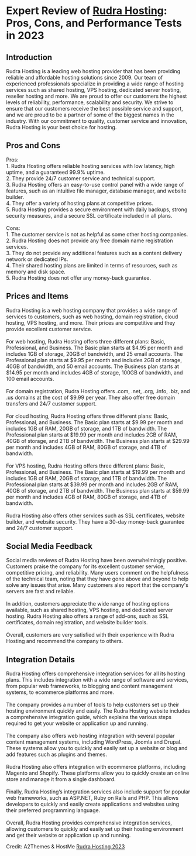 <h1>Expert Review of <a href="https://a2themes.com/rudra-hosting-reviews">Rudra Hosting</a>: Pros, Cons, and Performance Tests in 2023</h1>
<h2>Introduction</h2>
Rudra Hosting is a leading web hosting provider that has been providing reliable and affordable hosting solutions since 2009. Our team of experienced professionals specialize in providing a wide range of hosting services such as shared hosting, VPS hosting, dedicated server hosting, reseller hosting and more. We are proud to offer our customers the highest levels of reliability, performance, scalability and security. We strive to ensure that our customers receive the best possible service and support, and we are proud to be a partner of some of the biggest names in the industry. With our commitment to quality, customer service and innovation, Rudra Hosting is your best choice for hosting.
<h2>Pros and Cons</h2>
Pros:<br>1. Rudra Hosting offers reliable hosting services with low latency, high uptime, and a guaranteed 99.9% uptime. <br>2. They provide 24/7 customer service and technical support.<br>3. Rudra Hosting offers an easy-to-use control panel with a wide range of features, such as an intuitive file manager, database manager, and website builder.<br>4. They offer a variety of hosting plans at competitive prices.<br>5. Rudra Hosting provides a secure environment with daily backups, strong security measures, and a secure SSL certificate included in all plans.<br><br>Cons: <br>1. The customer service is not as helpful as some other hosting companies.<br>2. Rudra Hosting does not provide any free domain name registration services.<br>3. They do not provide any additional features such as a content delivery network or dedicated IPs.<br>4. Their shared hosting plans are limited in terms of resources, such as memory and disk space.<br>5. Rudra Hosting does not offer any money-back guarantee.
<h2>Prices and Items</h2>
Rudra Hosting is a web hosting company that provides a wide range of services to customers, such as web hosting, domain registration, cloud hosting, VPS hosting, and more. Their prices are competitive and they provide excellent customer service. <br><br>For web hosting, Rudra Hosting offers three different plans: Basic, Professional, and Business. The Basic plan starts at $4.95 per month and includes 1GB of storage, 20GB of bandwidth, and 25 email accounts. The Professional plan starts at $9.95 per month and includes 2GB of storage, 40GB of bandwidth, and 50 email accounts. The Business plan starts at $14.95 per month and includes 4GB of storage, 100GB of bandwidth, and 100 email accounts. <br><br>For domain registration, Rudra Hosting offers .com, .net, .org, .info, .biz, and .us domains at the cost of $9.99 per year. They also offer free domain transfers and 24/7 customer support. <br><br>For cloud hosting, Rudra Hosting offers three different plans: Basic, Professional, and Business. The Basic plan starts at $9.99 per month and includes 1GB of RAM, 20GB of storage, and 1TB of bandwidth. The Professional plan starts at $19.99 per month and includes 2GB of RAM, 40GB of storage, and 2TB of bandwidth. The Business plan starts at $29.99 per month and includes 4GB of RAM, 80GB of storage, and 4TB of bandwidth.<br><br>For VPS hosting, Rudra Hosting offers three different plans: Basic, Professional, and Business. The Basic plan starts at $19.99 per month and includes 1GB of RAM, 20GB of storage, and 1TB of bandwidth. The Professional plan starts at $39.99 per month and includes 2GB of RAM, 40GB of storage, and 2TB of bandwidth. The Business plan starts at $59.99 per month and includes 4GB of RAM, 80GB of storage, and 4TB of bandwidth. <br><br>Rudra Hosting also offers other services such as SSL certificates, website builder, and website security. They have a 30-day money-back guarantee and 24/7 customer support.
<h2>Social Media Feedback</h2>
Social media reviews of Rudra Hosting have been overwhelmingly positive. Customers praise the company for its excellent customer service, competitive pricing, and reliability. Many users comment on the helpfulness of the technical team, noting that they have gone above and beyond to help solve any issues that arise. Many customers also report that the company's servers are fast and reliable.<br><br>In addition, customers appreciate the wide range of hosting options available, such as shared hosting, VPS hosting, and dedicated server hosting. Rudra Hosting also offers a range of add-ons, such as SSL certificates, domain registration, and website builder tools.<br><br>Overall, customers are very satisfied with their experience with Rudra Hosting and recommend the company to others.
<h2>Integration Details</h2>
Rudra Hosting offers comprehensive integration services for all its hosting plans. This includes integration with a wide range of software and services, from popular web frameworks, to blogging and content management systems, to ecommerce platforms and more.<br><br>The company provides a number of tools to help customers set up their hosting environment quickly and easily. The Rudra Hosting website includes a comprehensive integration guide, which explains the various steps required to get your website or application up and running.<br><br>The company also offers web hosting integration with several popular content management systems, including WordPress, Joomla and Drupal. These systems allow you to quickly and easily set up a website or blog and add features such as plugins and themes.<br><br>Rudra Hosting also offers integration with ecommerce platforms, including Magento and Shopify. These platforms allow you to quickly create an online store and manage it from a single dashboard.<br><br>Finally, Rudra Hosting’s integration services also include support for popular web frameworks, such as ASP.NET, Ruby on Rails and PHP. This allows developers to quickly and easily create applications and websites using their preferred programming language.<br><br>Overall, Rudra Hosting provides comprehensive integration services, allowing customers to quickly and easily set up their hosting environment and get their website or application up and running.
<p>Credit: A2Themes & HostMe <a href="https://a2themes.com/rudra-hosting-reviews">Rudra Hosting 2023</a></p>